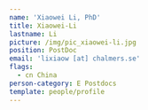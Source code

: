```yaml
---
name: 'Xiaowei Li, PhD'
title: Xiaowei-Li
lastname: Li
picture: /img/pic_xiaowei-li.jpg
position: PostDoc
email: 'lixiaow [at] chalmers.se'
flags:
  - cn China
person-category: E Postdocs
template: people/profile
---
```


